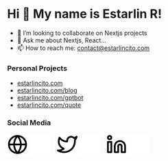 # Hi 👋 My name is Estarlin R!

- 💼 I’m looking to collaborate on Nextjs projects
- 💬 Ask me about Nextjs, React...
- 📫 How to reach me: contact@estarlincito.com

<!-- ![Estarlin R's Top Langs](https) -->

### Personal Projects

- [estarlincito.com](https://estarlincito.com)
- [estarlincito.com/blog](https://estarlincito.com/blog)
- [estarlincito.com/gptbot](https://estarlincito.com/gptbot)
- [estarlincito.com/quote](https://estarlincito.com/quote)


### Social Media

[![website](./img/globe-light.svg)](https://estarlincito.com#gh-light-mode-only)
[![website](./img/globe-dark.svg)](https://estarlincito.com#gh-dark-mode-only)
&nbsp;&nbsp;
[![X](./img/twitter-light.svg)](https://x.com/est4rlin_#gh-light-mode-only)
[![X](./img/twitter-dark.svg)](https://x.com/est4rlin_#gh-dark-mode-only)
&nbsp;&nbsp;
[![linkedin](./img/linkedin-light.svg)](https://www.linkedin.com/in/estarlincito#gh-light-mode-only)
[![linkedin](./img/linkedin-dark.svg)](https://www.linkedin.com/in/estarlincito#gh-dark-mode-only)
